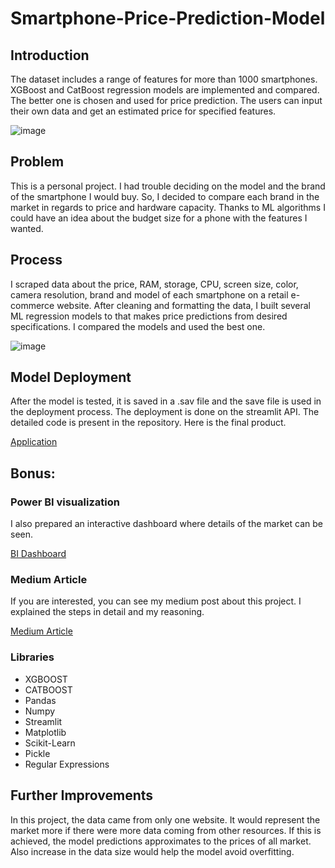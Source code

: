 # Smartphone-Price-Prediction-Model
## Introduction

The dataset includes a range of features for more than 1000 smartphones. XGBoost and CatBoost regression models are implemented and compared. The better one is chosen and used for price prediction. The users can input their own data and get an estimated price for specified features. 


![image](https://user-images.githubusercontent.com/105684729/187708339-99b12e54-fddc-4181-830b-6a4b94e35689.png)

## Problem 

This is a personal project. I had trouble deciding on the model and the brand of the smartphone I would buy. So, I decided to compare each brand in the market in regards to price and hardware capacity. Thanks to  ML algorithms I could have an idea about the budget size for a phone with the features I wanted.

## Process

I scraped data about the price, RAM, storage, CPU, screen size, color, camera resolution, brand and model of each smartphone on a retail e-commerce website. After cleaning and formatting the data, I built several ML regression models to that makes price predictions from desired specifications. I compared the models and used the best one.

![image](https://user-images.githubusercontent.com/105684729/189375183-b675cc74-2602-4c30-b675-e1c729fea4cb.png)

## Model Deployment

After the model is tested, it is saved in a .sav file and the save file is used in the deployment process. The deployment is done on the streamlit API. The detailed code is present in the repository. Here is the final product.  

[Application](https://yusufgulcan-smartphone-price-prediction-model-deployment-kr4n3c.streamlitapp.com/)

## Bonus:

### Power BI visualization
I also prepared an interactive dashboard where details of the market can be seen.

[BI Dashboard](https://app.powerbi.com/groups/me/reports/8210a11f-7cff-4325-b1cc-bee902817b99/ReportSection)

### Medium Article 
If you are interested, you can see my medium post about this project. I explained the steps in detail and my reasoning.

[Medium Article](https://medium.com/p/ad51bf8c45d6)


### Libraries
- XGBOOST 
- CATBOOST
- Pandas
- Numpy
- Streamlit
- Matplotlib
- Scikit-Learn
- Pickle
- Regular Expressions

## Further Improvements

In this project, the data came from only one website. It would represent the market more if there were more data coming from other resources. If this is achieved, the model predictions approximates to the prices of all market. Also increase in the data size would help the model avoid overfitting. 





